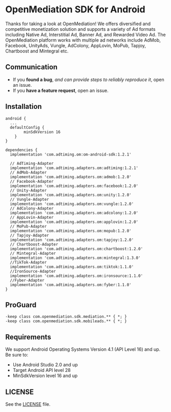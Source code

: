 ﻿# OpenMediation SDK for Android
Thanks for taking a look at OpenMediation! We offers diversified and competitive monetization solution and supports a variety of Ad formats including Native Ad, Interstitial Ad, Banner Ad, and Rewarded Video Ad. The OpenMediation platform works with multiple ad networks include AdMob, Facebook, UnityAds, Vungle, AdColony, AppLovin, MoPub, Tapjoy, Chartboost and Mintegral etc.

## Communication

- If you **found a bug**, _and can provide steps to reliably reproduce it_, open an issue.
- If you **have a feature request**, open an issue.

## Installation

```
android {
  ...
  defaultConfig {
        minSdkVersion 16
    }
}

dependencies {
  implementation 'com.adtiming.om:om-android-sdk:1.2.1'

  // AdTiming-Adapter
  implementation 'com.adtiming.adapters.om:adtiming:1.2.1'  
  // AdMob-Adapter
  implementation 'com.adtiming.adapters.om:admob:1.2.0'
  // Facebook-Adapter
  implementation 'com.adtiming.adapters.om:facebook:1.2.0'  
  // Unity-Adapter
  implementation 'com.adtiming.adapters.om:unity:1.2.0'
  // Vungle-Adapter
  implementation 'com.adtiming.adapters.om:vungle:1.2.0'  
  // AdColony-Adapter
  implementation 'com.adtiming.adapters.om:adcolony:1.2.0'
  // AppLovin-Adapter
  implementation 'com.adtiming.adapters.om:applovin:1.2.0'  
  // MoPub-Adapter
  implementation 'com.adtiming.adapters.om:mopub:1.2.0'
  // Tapjoy-Adapter
  implementation 'com.adtiming.adapters.om:tapjoy:1.2.0'
  // Chartboost-Adapter
  implementation 'com.adtiming.adapters.om:chartboost:1.2.0'  
  // Mintegral-Adapter
  implementation 'com.adtiming.adapters.om:mintegral:1.3.0'
  //TikTok-Adapter
  implementation 'com.adtiming.adapters.om:tiktok:1.1.0'
  //IronSource-Adapter
  implementation 'com.adtiming.adapters.om:ironsource:1.1.0'
  //Fyber-Adapter
  implementation 'com.adtiming.adapters.om:fyber:1.1.0'
}
```

## ProGuard
```
-keep class com.openmediation.sdk.mediation.** { *; }
-keep class com.openmediation.sdk.mobileads.** { *; }
```

## Requirements
We support Android Operating Systems Version 4.1 (API Level 16) and up. Be sure to:

- Use Android Studio 2.0 and up
- Target Android API level 28
- MinSdkVersion level 16 and up

## LICENSE
See the [LICENSE](LICENSE) file.


